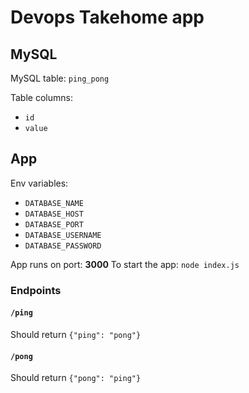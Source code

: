 # Devops Takehome app

## MySQL

MySQL table: `ping_pong`

Table columns:

- `id`
- `value`

## App

Env variables:

- `DATABASE_NAME`
- `DATABASE_HOST`
- `DATABASE_PORT`
- `DATABASE_USERNAME`
- `DATABASE_PASSWORD`

App runs on port: **3000**
To start the app: `node index.js`

### Endpoints

#### `/ping`

Should return `{"ping": "pong"}`

#### `/pong`

Should return `{"pong": "ping"}`
